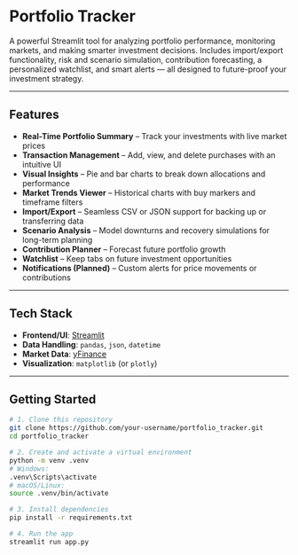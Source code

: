 # Portfolio Tracker

A powerful Streamlit tool for analyzing portfolio performance, monitoring markets, and making smarter investment decisions. Includes import/export functionality, risk and scenario simulation, contribution forecasting, a personalized watchlist, and smart alerts — all designed to future-proof your investment strategy.

---

## Features
- **Real-Time Portfolio Summary** – Track your investments with live market prices
- **Transaction Management** – Add, view, and delete purchases with an intuitive UI
- **Visual Insights** – Pie and bar charts to break down allocations and performance
- **Market Trends Viewer** – Historical charts with buy markers and timeframe filters
- **Import/Export** – Seamless CSV or JSON support for backing up or transferring data
- **Scenario Analysis** – Model downturns and recovery simulations for long-term planning
- **Contribution Planner** – Forecast future portfolio growth
- **Watchlist** – Keep tabs on future investment opportunities
- **Notifications (Planned)** – Custom alerts for price movements or contributions

---

## Tech Stack
- **Frontend/UI**: [Streamlit](https://streamlit.io/)
- **Data Handling**: `pandas`, `json`, `datetime`
- **Market Data**: [yFinance](https://pypi.org/project/yfinance/)
- **Visualization**: `matplotlib` (or `plotly`)

---

## Getting Started

```bash
# 1. Clone this repository
git clone https://github.com/your-username/portfolio_tracker.git
cd portfolio_tracker

# 2. Create and activate a virtual environment
python -m venv .venv
# Windows:
.venv\Scripts\activate
# macOS/Linux:
source .venv/bin/activate

# 3. Install dependencies
pip install -r requirements.txt

# 4. Run the app
streamlit run app.py


